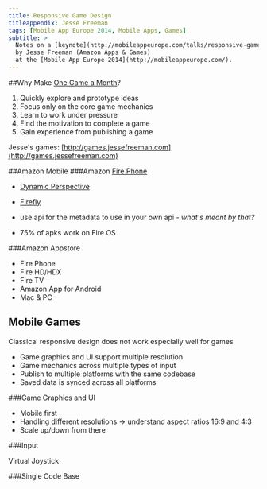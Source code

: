```yaml
---
title: Responsive Game Design
titleappendix: Jesse Freeman
tags: [Mobile App Europe 2014, Mobile Apps, Games]
subtitle: >
  Notes on a [keynote](http://mobileappeurope.com/talks/responsive-game-design/ "Keynote: Responsive Game Design")
  by Jesse Freeman (Amazon Apps & Games)
  at the [Mobile App Europe 2014](http://mobileappeurope.com/).
---
```


##Why Make [One Game a Month](http://www.onegameamonth.com/)?
1. Quickly explore and prototype ideas
2. Focus only on the core game mechanics
3. Learn to work under pressure
4. Find the motivation to complete a game
5. Gain experience from publishing a game

Jesse's games: [http://games.jessefreeman.com](http://games.jessefreeman.com)

##Amazon Mobile
###Amazon [Fire Phone](http://www.amazon.com/Fire_Phone_13MP-Camera_32GB/dp/B00EOE0WKQ)

* [Dynamic Perspective](https://www.youtube.com/watch?v=yTApE-3vqHo)
* [Firefly](https://developer.amazon.com/public/solutions/devices/fire-phone/docs/understanding-firefly)
* use api for the metadata to use in your own api - *what's meant by that?*

* 75% of apks work on Fire OS

###Amazon Appstore
* Fire Phone
* Fire HD/HDX
* Fire TV
* Amazon App for Android
* Mac & PC

## Mobile Games
Classical responsive design does not work especially well for games

* Game graphics and UI support multiple resolution
* Game mechanics across multiple types of input
* Publish to multiple platforms with the same codebase
* Saved data is synced across all platforms

###Game Graphics and UI
* Mobile first
* Handling different resolutions -> understand aspect ratios 16:9 and 4:3
* Scale up/down from there

###Input

Virtual Joystick

###Single Code Base

